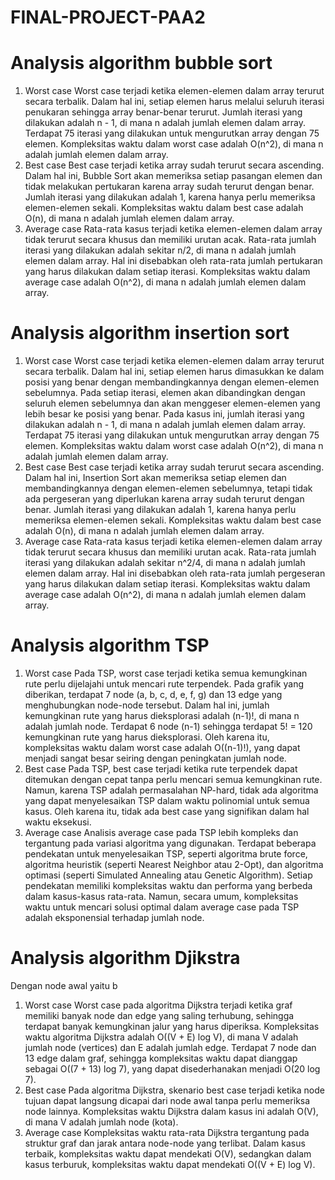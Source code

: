 # FINAL-PROJECT-PAA2

# Analysis algorithm bubble sort
1. Worst case
   Worst case terjadi ketika elemen-elemen dalam array terurut secara terbalik. Dalam hal ini, setiap elemen harus melalui seluruh iterasi penukaran sehingga array benar-benar terurut. Jumlah iterasi yang dilakukan adalah n - 1, di mana n adalah jumlah elemen dalam array. Terdapat 75 iterasi yang dilakukan untuk mengurutkan array dengan 75 elemen. Kompleksitas waktu dalam worst case adalah O(n^2), di mana n adalah jumlah elemen dalam array.
2. Best case
   Best case terjadi ketika array sudah terurut secara ascending. Dalam hal ini, Bubble Sort akan memeriksa setiap pasangan elemen dan tidak melakukan pertukaran karena array sudah terurut dengan benar. Jumlah iterasi yang dilakukan adalah 1, karena hanya perlu memeriksa elemen-elemen sekali. Kompleksitas waktu dalam best case adalah O(n), di mana n adalah jumlah elemen dalam array.
4. Average case
   Rata-rata kasus terjadi ketika elemen-elemen dalam array tidak terurut secara khusus dan memiliki urutan acak. Rata-rata jumlah iterasi yang dilakukan adalah sekitar n/2, di mana n adalah jumlah elemen dalam array. Hal ini disebabkan oleh rata-rata jumlah pertukaran yang harus dilakukan dalam setiap iterasi. Kompleksitas waktu dalam average case adalah O(n^2), di mana n adalah jumlah elemen dalam array.

# Analysis algorithm insertion sort
1. Worst case
   Worst case terjadi ketika elemen-elemen dalam array terurut secara terbalik. Dalam hal ini, setiap elemen harus dimasukkan ke dalam posisi yang benar dengan membandingkannya dengan elemen-elemen sebelumnya. Pada setiap iterasi, elemen akan dibandingkan dengan seluruh elemen sebelumnya dan akan menggeser elemen-elemen yang lebih besar ke posisi yang benar. Pada kasus ini, jumlah iterasi yang dilakukan adalah n - 1, di mana n adalah jumlah elemen dalam array. Terdapat 75 iterasi yang dilakukan untuk mengurutkan array dengan 75 elemen. Kompleksitas waktu dalam worst case adalah O(n^2), di mana n adalah jumlah elemen dalam array.
2. Best case
   Best case terjadi ketika array sudah terurut secara ascending. Dalam hal ini, Insertion Sort akan memeriksa setiap elemen dan membandingkannya dengan elemen-elemen sebelumnya, tetapi tidak ada pergeseran yang diperlukan karena array sudah terurut dengan benar. Jumlah iterasi yang dilakukan adalah 1, karena hanya perlu memeriksa elemen-elemen sekali. Kompleksitas waktu dalam best case adalah O(n), di mana n adalah jumlah elemen dalam array.
4. Average case
   Rata-rata kasus terjadi ketika elemen-elemen dalam array tidak terurut secara khusus dan memiliki urutan acak. Rata-rata jumlah iterasi yang dilakukan adalah sekitar n^2/4, di mana n adalah jumlah elemen dalam array. Hal ini disebabkan oleh rata-rata jumlah pergeseran yang harus dilakukan dalam setiap iterasi. Kompleksitas waktu dalam average case adalah O(n^2), di mana n adalah jumlah elemen dalam array.
   
# Analysis algorithm TSP
1. Worst case
   Pada TSP, worst case terjadi ketika semua kemungkinan rute perlu dijelajahi untuk mencari rute terpendek. Pada grafik yang diberikan, terdapat 7 node (a, b, c, d, e, f, g) dan 13 edge yang menghubungkan node-node tersebut. Dalam hal ini, jumlah kemungkinan rute yang harus dieksplorasi adalah (n-1)!, di mana n adalah jumlah node. Terdapat 6 node (n-1) sehingga terdapat 5! = 120 kemungkinan rute yang harus dieksplorasi. Oleh karena itu, kompleksitas waktu dalam worst case adalah O((n-1)!), yang dapat menjadi sangat besar seiring dengan peningkatan jumlah node.
2. Best case
   Pada TSP, best case terjadi ketika rute terpendek dapat ditemukan dengan cepat tanpa perlu mencari semua kemungkinan rute. Namun, karena TSP adalah permasalahan NP-hard, tidak ada algoritma yang dapat menyelesaikan TSP dalam waktu polinomial untuk semua kasus. Oleh karena itu, tidak ada best case yang signifikan dalam hal waktu eksekusi.
4. Average case
   Analisis average case pada TSP lebih kompleks dan tergantung pada variasi algoritma yang digunakan. Terdapat beberapa pendekatan untuk menyelesaikan TSP, seperti algoritma brute force, algoritma heuristik (seperti Nearest Neighbor atau 2-Opt), dan algoritma optimasi (seperti Simulated Annealing atau Genetic Algorithm). Setiap pendekatan memiliki kompleksitas waktu dan performa yang berbeda dalam kasus-kasus rata-rata. Namun, secara umum, kompleksitas waktu untuk mencari solusi optimal dalam average case pada TSP adalah eksponensial terhadap jumlah node.
   
# Analysis algorithm Djikstra 
Dengan node awal yaitu b
1. Worst case
   Worst case pada algoritma Dijkstra terjadi ketika graf memiliki banyak node dan edge yang saling terhubung, sehingga terdapat banyak kemungkinan jalur yang harus diperiksa. Kompleksitas waktu algoritma Dijkstra adalah O((V + E) log V), di mana V adalah jumlah node (vertices) dan E adalah jumlah edge. Terdapat 7 node dan 13 edge dalam graf, sehingga kompleksitas waktu dapat dianggap sebagai O((7 + 13) log 7), yang dapat disederhanakan menjadi O(20 log 7).
2. Best case
   Pada algoritma Dijkstra, skenario best case terjadi ketika node tujuan dapat langsung dicapai dari node awal tanpa perlu memeriksa node lainnya. Kompleksitas waktu Dijkstra dalam kasus ini adalah O(V), di mana V adalah jumlah node (kota).
4. Average case
    Kompleksitas waktu rata-rata Dijkstra tergantung pada struktur graf dan jarak antara node-node yang terlibat. Dalam kasus terbaik, kompleksitas waktu dapat mendekati O(V), sedangkan dalam kasus terburuk, kompleksitas waktu dapat mendekati O((V + E) log V).
